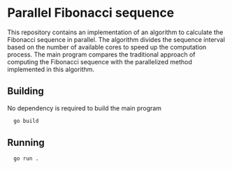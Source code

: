 # Parallel Fibonacci sequence
This repository contains an implementation of an algorithm to calculate the Fibonacci sequence
in parallel. The algorithm divides the sequence interval based on the number of available cores
to speed up the computation process. The main program compares the traditional approach of computing
the Fibonacci sequence with the parallelized method implemented in this algorithm.

## Building
No dependency is required to build the main program
```sh
  go build
```

## Running
```sh
  go run .
```
